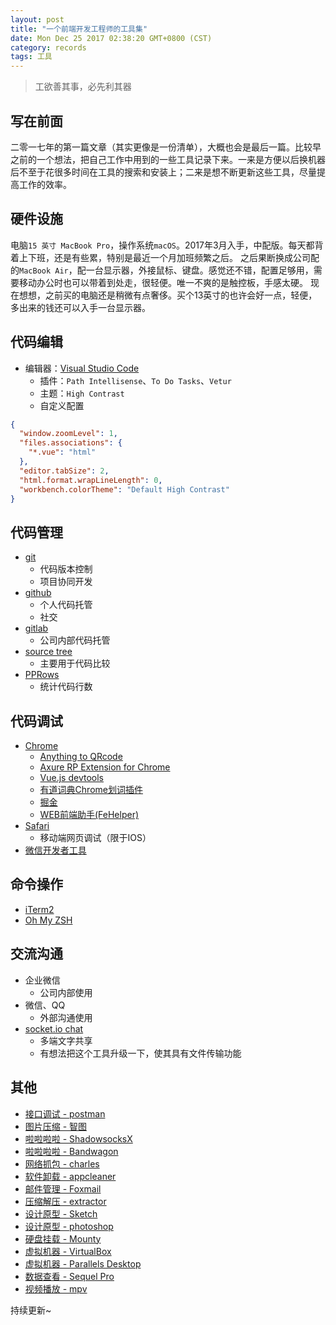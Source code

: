 ```yaml
---
layout: post
title: "一个前端开发工程师的工具集"
date: Mon Dec 25 2017 02:38:20 GMT+0800 (CST)
category: records
tags: 工具
---
```


> 工欲善其事，必先利其器

## 写在前面
二零一七年的第一篇文章（其实更像是一份清单），大概也会是最后一篇。比较早之前的一个想法，把自己工作中用到的一些工具记录下来。一来是方便以后换机器后不至于花很多时间在工具的搜索和安装上；二来是想不断更新这些工具，尽量提高工作的效率。

## 硬件设施
电脑`15 英寸 MacBook Pro`，操作系统`macOS`。2017年3月入手，中配版。每天都背着上下班，还是有些累，特别是最近一个月加班频繁之后。
之后果断换成公司配的`MacBook Air`，配一台显示器，外接鼠标、键盘。感觉还不错，配置足够用，需要移动办公时也可以带着到处走，很轻便。唯一不爽的是触控板，手感太硬。
现在想想，之前买的电脑还是稍微有点奢侈。买个13英寸的也许会好一点，轻便，多出来的钱还可以入手一台显示器。

## 代码编辑
* 编辑器：[Visual Studio Code](https://code.visualstudio.com/)
  * 插件：`Path Intellisense`、`To Do Tasks`、`Vetur`
  * 主题：`High Contrast`
  * 自定义配置
```json
{
  "window.zoomLevel": 1,
  "files.associations": {
    "*.vue": "html"
  },
  "editor.tabSize": 2,
  "html.format.wrapLineLength": 0,
  "workbench.colorTheme": "Default High Contrast"
}
```

## 代码管理
* [git](https://git-scm.com/)
  * 代码版本控制
  * 项目协同开发
* [github](https://github.com/bigfact)
  * 个人代码托管
  * 社交
* [gitlab](https://about.gitlab.com/)
  * 公司内部代码托管
* [source tree](https://www.sourcetreeapp.com/)
  * 主要用于代码比较
* [PPRows](https://github.com/jkpang/PPRows)
  * 统计代码行数

## 代码调试
* [Chrome](https://www.google.com/chrome/browser/desktop/index.html)
  * [Anything to QRcode](https://chrome.google.com/webstore/detail/anything-to-qrcode/calkaljlpglgogjfcidhlmmlgjnpmnmf)
  * [Axure RP Extension for Chrome](https://chrome.google.com/webstore/detail/axure-rp-extension-for-ch/dogkpdfcklifaemcdfbildhcofnopogp)
  * [Vue.js devtools](https://chrome.google.com/webstore/detail/vuejs-devtools/nhdogjmejiglipccpnnnanhbledajbpd)
  * [有道词典Chrome划词插件](https://chrome.google.com/webstore/detail/%E6%9C%89%E9%81%93%E8%AF%8D%E5%85%B8chrome%E5%88%92%E8%AF%8D%E6%8F%92%E4%BB%B6/eopjamdnofihpioajgfdikhhbobonhbb)
  * [掘金](https://chrome.google.com/webstore/detail/%E6%8E%98%E9%87%91/lecdifefmmfjnjjinhaennhdlmcaeeeb)
  * [WEB前端助手(FeHelper)](https://www.baidufe.com/fehelper)
* [Safari](https://developer.apple.com/safari/tools/)
  * 移动端网页调试（限于IOS）
* [微信开发者工具](https://mp.weixin.qq.com/debug/wxadoc/dev/devtools/download.html)

## 命令操作
* [iTerm2](http://www.iterm2.com/)
* [Oh My ZSH](http://ohmyz.sh/)

## 交流沟通
* 企业微信
  * 公司内部使用
* 微信、QQ
  * 外部沟通使用
* [socket.io chat](https://github.com/socketio/socket.io/tree/master/examples/chat)
  * 多端文字共享
  * 有想法把这个工具升级一下，使其具有文件传输功能

## 其他
* [接口调试 - postman](https://www.getpostman.com/)
* [图片压缩 - 智图](http://zhitu.isux.us/)
* [啦啦啦啦 - ShadowsocksX](https://github.com/shadowsocks/ShadowsocksX-NG)
* [啦啦啦啦 - Bandwagon](https://bwh1.net/index.php)
* [网络抓包 - charles](https://www.charlesproxy.com/)
* [软件卸载 - appcleaner](http://freemacsoft.net/appcleaner/)
* [邮件管理 - Foxmail](http://www.foxmail.com/)
* [压缩解压 - extractor](https://fiplab.com/)
* [设计原型 - Sketch](https://www.sketchapp.com/)
* [设计原型 - photoshop](http://www.adobe.com/cn/products/cs6/photoshop.html)
* [硬盘挂载 - Mounty](http://enjoygineering.com/mounty/)
* [虚拟机器 - VirtualBox](https://www.virtualbox.org/)
* [虚拟机器 - Parallels Desktop](https://www.parallels.com/cn/)
* [数据查看 - Sequel Pro](http://www.sequelpro.com/)
* [视频播放 - mpv](https://mpv.io/)

持续更新~
